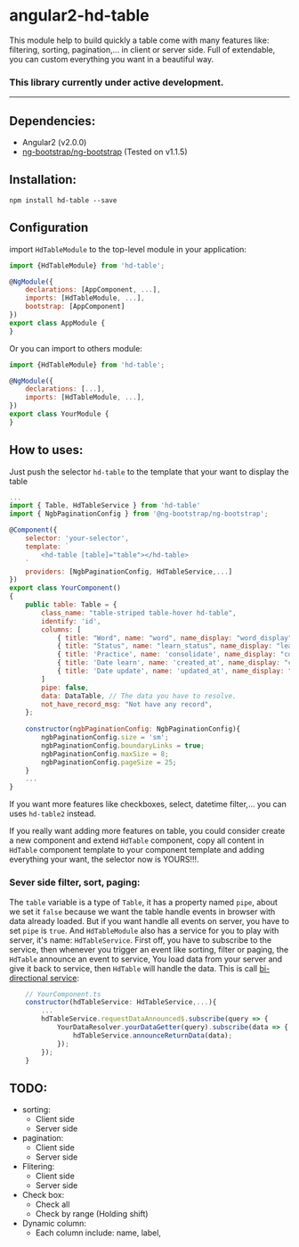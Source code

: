 # angular2-hd-table
This module help to build quickly a table come with many features like: filtering, sorting, pagination,... in client or server side. Full of extendable, you can custom everything you want in a beautiful way.
### This library currently under active development.
---
## Dependencies:
- Angular2 (v2.0.0)
- [ng-bootstrap/ng-bootstrap](https://github.com/ng-bootstrap/ng-bootstrap) (Tested on v1.1.5)

## Installation:
```shell 
npm install hd-table --save
```
## Configuration
import ``HdTableModule`` to the top-level module in your application:
```js
import {HdTableModule} from 'hd-table';

@NgModule({
    declarations: [AppComponent, ...],
    imports: [HdTableModule, ...],  
    bootstrap: [AppComponent]
})
export class AppModule {
}
```
Or you can import to others module:
```js
import {HdTableModule} from 'hd-table';

@NgModule({
    declarations: [...],
    imports: [HdTableModule, ...],  
})
export class YourModule {
}
```
## How to uses:
Just push the selector ``hd-table`` to the template that your want to display the table
```js
...
import { Table, HdTableService } from 'hd-table'
import { NgbPaginationConfig } from '@ng-bootstrap/ng-bootstrap';

@Component({
    selector: 'your-selector',
    template: `
        <hd-table [table]="table"></hd-table>
    `
    providers: [NgbPaginationConfig, HdTableService,...]
})
export class YourComponent()
{
    public table: Table = {
		class_name: "table-striped table-hover hd-table",
		identify: 'id',
		columns: [
		    { title: "Word", name: "word", name_display: "word_display", placeholder: "Filter by word" },
			{ title: "Status", name: "learn_status", name_display: "learn_status_display", placeholder: "Filter by status" },
			{ title: 'Practice', name: 'consolidate', name_display: "consolidate_display", class_name: "office-header text-success" },
			{ title: 'Date learn', name: 'created_at', name_display: "created_at_display" },
			{ title: 'Date update', name: 'updated_at', name_display: "updated_at_display" },
		]
		pipe: false,
		data: DataTable, // The data you have to resolve.
		not_have_record_msg: "Not have any record",
	};
	
	constructor(ngbPaginationConfig: NgbPaginationConfig){
	    ngbPaginationConfig.size = 'sm';
		ngbPaginationConfig.boundaryLinks = true;
		ngbPaginationConfig.maxSize = 8;
		ngbPaginationConfig.pageSize = 25;
	}
	...
}
```
If you want more features like checkboxes, select, datetime filter,... you can uses ``hd-table2`` instead.

If you really want adding more features on table, you could consider create a new component and extend ``HdTable`` component, copy all content in ``HdTable`` component template to your component template and adding everything your want, the selector now is YOURS!!!.
### Sever side filter, sort, paging:
The ``table`` variable is a type of ``Table``, it has a property named ``pipe``, about we set it ``false`` because we want the table handle events in browser with data already loaded. But if you want handle all events on server, you have to set ``pipe`` is ``true``. And ``HdTableModule`` also has a service for you to play with server, it's name: ``HdTableService``. First off, you have to subscribe to the service, then whenever you trigger an event like sorting, filter or paging, the ``HdTable`` announce an event to service, You load data from your server and give it back to service, then ``HdTable`` will handle the data. This is call [bi-directional service](https://angular.io/docs/ts/latest/cookbook/component-communication.html#!#bidirectional-service): 

```js
    // YourComponent.ts
    constructor(hdTableService: HdTableService,...){
        ...
        hdTableService.requestDataAnnounced$.subscribe(query => {
			YourDataResolver.yourDataGetter(query).subscribe(data => {
				hdTableService.announceReturnData(data);
			});
		});
    }
```
## TODO:
- sorting: 
    + Client side
	+ Server side
- pagination: 
	+ Client side
	+ Server side
- Flitering:
	+ Client side
	+ Server side
- Check box:
	+ Check all
	+ Check by range (Holding shift)
- Dynamic column:
	+ Each column include: name, label, 
